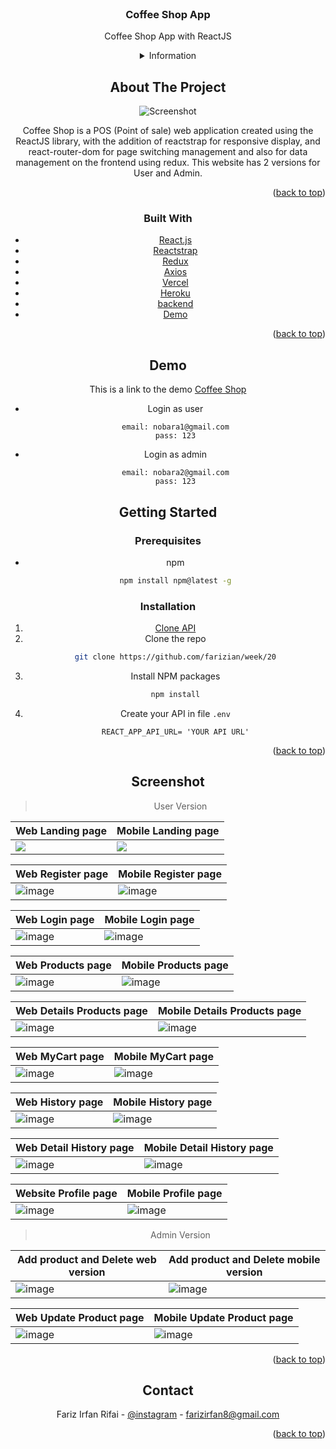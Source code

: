 <div id="top"></div>

<!-- PROJECT LOGO -->
<br />
<div align="center">

<h3 align="center">Coffee Shop App</h3>

  <p align="center">
    Coffee Shop App with ReactJS
    <br/>
    
  </p>

<!-- TABLE OF CONTENTS -->
<details>
  <summary>Information</summary>
  <ol>
    <li>
      <a href="#about-the-project">About The Project</a>
      <ul>
        <li><a href="#built-with">Built With</a></li>
      </ul>
    </li>
    <li><a href="#demo">Demo</a></li>
    <li>
      <a href="#getting-started">Getting Started</a>
      <ul>
        <li><a href="#installation">Installation</a></li>
      </ul>
    </li>
    <li><a href="#screenshot">Screenshot</a></li>
    <li><a href="#contact">Contact</a></li>
  </ol>
</details>



<!-- ABOUT THE PROJECT -->
## About The Project

![Screenshot](coffeeshopSS/product1.png)

Coffee Shop is a POS (Point of sale) web application created using the ReactJS library, with the addition of reactstrap for responsive display, and react-router-dom for page switching management and also for data management on the frontend using redux. This website has 2 versions for User and Admin.


<p align="right">(<a href="#top">back to top</a>)</p>



### Built With

* [React.js](https://reactjs.org/)
* [Reactstrap](https://reactstrap.github.io/)
* [Redux](https://redux.js.org/)
* [Axios](https://www.npmjs.com/package/axios)
* [Vercel](https://vercel.com/)
* [Heroku](https://www.heroku.com/)
* [backend](https://github.com/farizian/week/19)
* [Demo](https://coffeeshop-swart.vercel.app)

<p align="right">(<a href="#top">back to top</a>)</p>

<!-- GETTING STARTED -->
<div id="demo"></div>

## Demo
This is a link to the demo [Coffee Shop](https://coffeeshop-swart.vercel.app)
- Login as user
  ```
  email: nobara1@gmail.com
  pass: 123
  ```
- Login as admin
  ```
  email: nobara2@gmail.com
  pass: 123
  ```

<!-- GETTING STARTED -->
<div id="getting-started"></div>

## Getting Started

### Prerequisites
* npm
  ```sh
  npm install npm@latest -g
  ```

### Installation

1. [Clone API](https://github.com/farizian/week/19)
2. Clone the repo
   ```sh
   git clone https://github.com/farizian/week/20
   ```
3. Install NPM packages
   ```sh
   npm install
   ```
4. Create your API in file `.env`
   ```.env
   REACT_APP_API_URL= 'YOUR API URL'
   ```

<p align="right">(<a href="#top">back to top</a>)</p>



<!-- ROADMAP -->
## Screenshot



>User Version

Web Landing page | Mobile Landing page
----------------------|---------------------
![](coffeeshopSS/landing.png)| ![](coffeeshopSS/mobile/landing.png)


Web Register page | Mobile Register page
----------------------|--------------------
![image](coffeeshopSS/signup1.png) | ![image](coffeeshopSS/mobile/signup.png)

Web Login page | Mobile Login page
----------------------|--------------------
![image](coffeeshopSS/login1.png)|![image](coffeeshopSS/mobile/login.png)


Web Products page | Mobile Products page
-------------------|----------------------
![image](coffeeshopSS/product1.png)|![image](coffeeshopSS/mobile/productUser.png)



Web Details Products page | Mobile Details Products page
-------------------------|-----------------------
![image](coffeeshopSS/detailProduk.png)|![image](coffeeshopSS/mobile/detailproduk.png)


Web MyCart page | Mobile MyCart page
--------------------|----------------------
![image](coffeeshopSS/mycart.png)|![image](coffeeshopSS/mobile/mycart.png)


Web History page | Mobile History page
-------------------------|--------------------
![image](coffeeshopSS/history.png)|![image](coffeeshopSS/mobile/history.png)


Web Detail History page | Mobile Detail History page
-------------------------|--------------------
![image](coffeeshopSS/detailHistory.png)|![image](coffeeshopSS/mobile/detailHistory.png)


Website Profile page | Mobile Profile page
-------------------|--------------------
![image](coffeeshopSS/userProfile.png)|![image](coffeeshopSS/mobile/userProfile.png)


>Admin Version

Add product and Delete web version | Add product and Delete mobile version
---------------------|--------------------
![image](coffeeshopSS/productAdmin.png)|![image](coffeeshopSS/mobile/productAdmin.png)


Web Update Product page | Mobile Update Product page
---------------------|--------------------
![image](coffeeshopSS/updateProduct.png)|![image](coffeeshopSS/mobile/updateProduct.png)

<p align="right">(<a href="#top">back to top</a>)</p>




<!-- CONTACT -->
## Contact

Fariz Irfan Rifai  - [@instagram](https://www.instagram.com/farizirfan008/) - farizirfan8@gmail.com

<p align="right">(<a href="#top">back to top</a>)</p>
